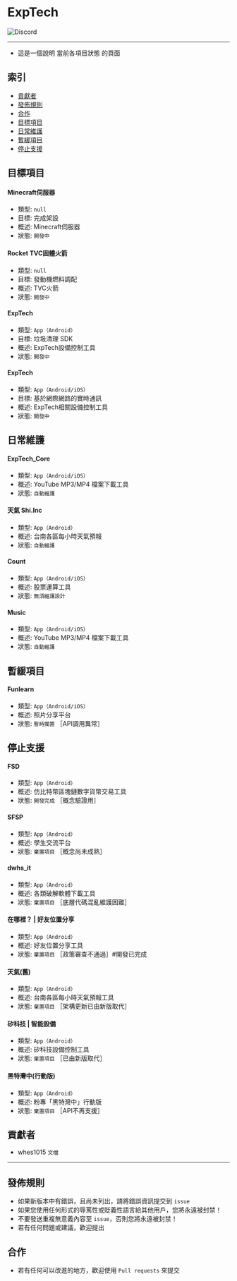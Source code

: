 # ExpTech
<img alt="Discord" src="https://img.shields.io/discord/926545182407688273">

------

- 這是一個說明 當前各項目狀態 的頁面

## 索引
- [貢獻者](#貢獻者)
- [發佈規則](#發佈規則)
- [合作](#合作)
- [目標項目](#目標項目)
- [日常維護](#日常維護)
- [暫緩項目](#暫緩項目)
- [停止支援](#停止支援)

## 目標項目
#### Minecraft伺服器
- 類型: `null`
- 目標: 完成架設
- 概述: Minecraft伺服器
- 狀態: `開發中`
#### Rocket TVC固體火箭
- 類型: `null`
- 目標: 發動機燃料調配
- 概述: TVC火箭
- 狀態: `開發中`
#### ExpTech
- 類型: `App（Android）`
- 目標: 垃圾清理 SDK
- 概述: ExpTech設備控制工具
- 狀態: `開發中`
#### ExpTech
- 類型: `App（Android/iOS）`
- 目標: 基於網際網路的實時通訊
- 概述: ExpTech相關設備控制工具
- 狀態: `開發中`

## 日常維護
#### ExpTech_Core
- 類型: `App（Android/iOS）`
- 概述: YouTube MP3/MP4 檔案下載工具
- 狀態: `自動維護`
#### 天氣 Shi.Inc
- 類型: `App（Android）`
- 概述: 台南各區每小時天氣預報
- 狀態: `自動維護`
#### Count
- 類型: `App（Android/iOS）`
- 概述: 股票運算工具
- 狀態: `無須維護設計`
#### Music
- 類型: `App（Android/iOS）`
- 概述: YouTube MP3/MP4 檔案下載工具
- 狀態: `自動維護`

## 暫緩項目
#### Funlearn
- 類型: `App（Android/iOS）`
- 概述: 照片分享平台
- 狀態: `暫時擱置` ［API調用異常］

## 停止支援
#### FSD
- 類型: `App（Android）`
- 概述: 仿比特幣區塊鏈數字貨幣交易工具
- 狀態: `開發完成` ［概念驗證用］
#### SFSP
- 類型: `App（Android）`
- 概述: 學生交流平台
- 狀態: `棄置項目` ［概念尚未成熟］
#### dwhs_it
- 類型: `App（Android）`
- 概述: 各類破解軟體下載工具
- 狀態: `棄置項目` ［底層代碼混亂維護困難］
#### 在哪裡？ | 好友位置分享
- 類型: `App（Android）`
- 概述: 好友位置分享工具
- 狀態: `棄置項目` ［政策審查不通過］#開發已完成
#### 天氣(舊)
- 類型: `App（Android）`
- 概述: 台南各區每小時天氣預報工具
- 狀態: `棄置項目` ［架構更新已由新版取代］
#### 矽科技 | 智能設備
- 類型: `App（Android）`
- 概述: 矽科技設備控制工具
- 狀態: `棄置項目` ［已由新版取代］
#### 黑特灣中(行動版)
- 類型: `App（Android）`
- 概述: 粉專「黑特灣中」行動版
- 狀態: `棄置項目` ［API不再支援］

## 貢獻者
- whes1015 `文檔`

------

## 發佈規則
- 如果新版本中有錯誤，且尚未列出，請將錯誤資訊提交到 ```issue```
- 如果您使用任何形式的辱罵性或貶義性語言給其他用戶，您將永遠被封禁！
- 不要發送重複無意義內容至 ```issue```，否則您將永遠被封禁！
- 若有任何問題或建議，歡迎提出

## 合作
- 若有任何可以改進的地方，歡迎使用 ```Pull requests``` 來提交
